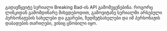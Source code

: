 გადავწყვიტე სერიალი Breaking Bad-ის API გამომეყენებინა. როგორც ლინკიდან გამომდინარე მიხვდებოდით, გამოვიტანე სერიალში არსებული პერსონაჟების სახელები და გვარები, ზედმეტსახელები და იმ პერსონაჟის დაბადების თარიღები, ვისიც ცნობილი იყო.

